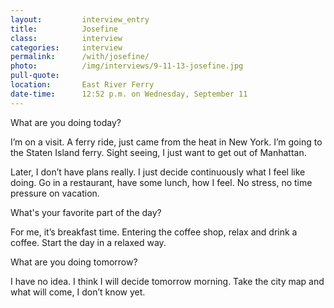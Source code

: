 ```yaml
---
layout:         interview_entry
title:          Josefine
class:          interview
categories:     interview
permalink:      /with/josefine/
photo:          /img/interviews/9-11-13-josefine.jpg
pull-quote:
location:       East River Ferry
date-time:      12:52 p.m. on Wednesday, September 11
---
```

<p class="question">What are you doing today?</p>
<p>I’m on a visit. A ferry ride, just came from the heat in New York. I’m going to the Staten Island ferry. Sight seeing, I just want to get out of Manhattan.</p>

<p>Later, I don’t have plans really. I just decide continuously what I feel like doing. Go in a restaurant, have some lunch, how I feel. No stress, no time pressure on vacation. </p>

<p class="question">What's your favorite part of the day?</p>
<p>For me, it’s breakfast time. Entering the coffee shop, relax and drink a coffee. Start the day in a relaxed way.</p>

<p class="question">What are you doing tomorrow?</p>
<p>I have no idea. I think I will decide tomorrow morning. Take the city map and what will come, I don’t know yet.</p>
